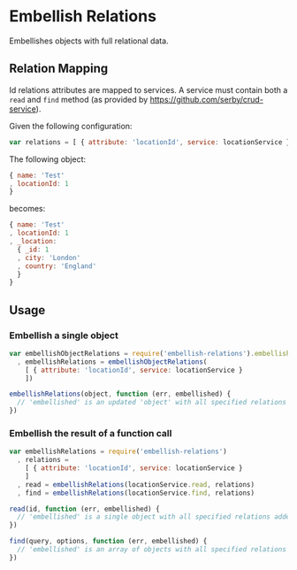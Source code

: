 # Embellish Relations

Embellishes objects with full relational data.

## Relation Mapping

Id relations attributes are mapped to services. A service must contain both a
`read` and `find` method (as provided by https://github.com/serby/crud-service).

Given the following configuration:

```js
var relations = [ { attribute: 'locationId', service: locationService } ]
```

The following object:
```js
{ name: 'Test'
, locationId: 1
}
```

becomes:
```js
{ name: 'Test'
, locationId: 1
, _location:
  { _id: 1
  , city: 'London'
  , country: 'England'
  }
}
```

## Usage

### Embellish a single object

```js
var embellishObjectRelations = require('embellish-relations').embellishObject
  , embellishRelations = embellishObjectRelations(
    [ { attribute: 'locationId', service: locationService }
    ])

embellishRelations(object, function (err, embellished) {
  // 'embellished' is an updated 'object' with all specified relations added
})
```

### Embellish the result of a function call

```js
var embellishRelations = require('embellish-relations')
  , relations =
    [ { attribute: 'locationId', service: locationService }
    ]
  , read = embellishRelations(locationService.read, relations)
  , find = embellishRelations(locationService.find, relations)

read(id, function (err, embellished) {
  // 'embellished' is a single object with all specified relations added
})

find(query, options, function (err, embellished) {
  // 'embellished' is an array of objects with all specified relations added
})
```
